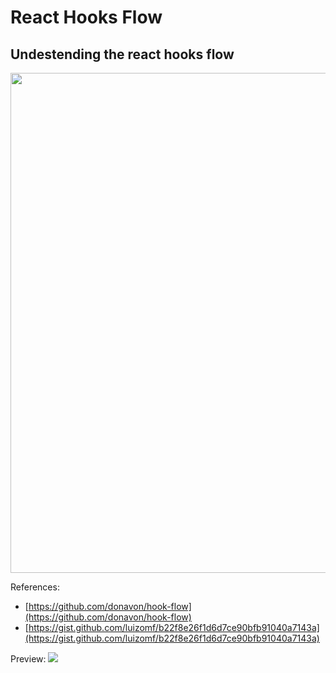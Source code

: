 # React Hooks Flow

## Undestending the react hooks flow 


<img src="https://raw.githubusercontent.com/donavon/hook-flow/master/hook-flow.png" width="600" height="800" />

References: 
- [https://github.com/donavon/hook-flow](https://github.com/donavon/hook-flow)
- [https://gist.github.com/luizomf/b22f8e26f1d6d7ce90bfb91040a7143a](https://gist.github.com/luizomf/b22f8e26f1d6d7ce90bfb91040a7143a)

Preview:
![](https://user-images.githubusercontent.com/48952260/112677870-00ac9800-8e49-11eb-9503-478b9c0b6b33.gif)

